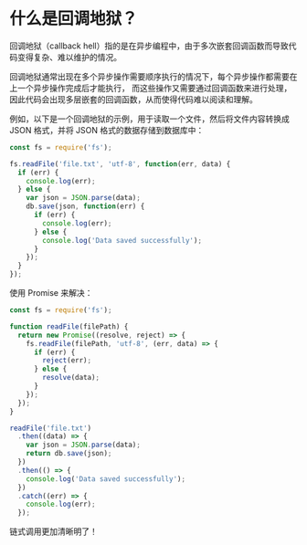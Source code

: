 # 什么是回调地狱？

回调地狱（callback hell）指的是在异步编程中，由于多次嵌套回调函数而导致代码变得复杂、难以维护的情况。

回调地狱通常出现在多个异步操作需要顺序执行的情况下，每个异步操作都需要在上一个异步操作完成后才能执行，
而这些操作又需要通过回调函数来进行处理，因此代码会出现多层嵌套的回调函数，从而使得代码难以阅读和理解。

例如，以下是一个回调地狱的示例，用于读取一个文件，然后将文件内容转换成 JSON 格式，并将 JSON 格式的数据存储到数据库中：

```js
const fs = require('fs');

fs.readFile('file.txt', 'utf-8', function(err, data) {
  if (err) {
    console.log(err);
  } else {
    var json = JSON.parse(data);
    db.save(json, function(err) {
      if (err) {
        console.log(err);
      } else {
        console.log('Data saved successfully');
      }
    });
  }
});
```

使用 Promise 来解决：

```js
const fs = require('fs');

function readFile(filePath) {
  return new Promise((resolve, reject) => {
    fs.readFile(filePath, 'utf-8', (err, data) => {
      if (err) {
        reject(err);
      } else {
        resolve(data);
      }
    });
  });
}

readFile('file.txt')
  .then((data) => {
    var json = JSON.parse(data);
    return db.save(json);
  })
  .then(() => {
    console.log('Data saved successfully');
  })
  .catch((err) => {
    console.log(err);
  });

```

链式调用更加清晰明了！
